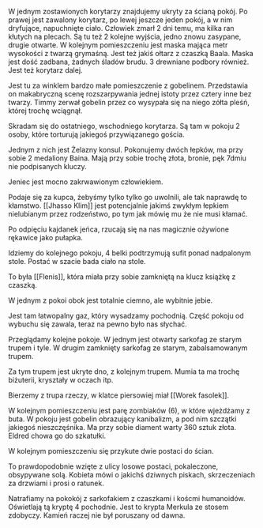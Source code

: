 W jednym zostawionych korytarzy znajdujemy ukryty za ścianą pokój. Po prawej jest zawalony korytarz, po lewej jeszcze jeden pokój, a w nim dryfujące, napuchnięte ciało. Człowiek zmarł 2 dni temu, ma kilka ran kłutych na plecach.
Są tu też 2 kolejne wyjścia, jedno znowu zasypane, drugie otwarte.
W kolejnym pomieszczeniu jest maska mająca metr wysokości z twarzą grymaśną. Jest też jakiś ołtarz z czaszką Baala.
Maska jest dość zadbana, żadnych śladów brudu. 3 drewniane podbory również.
Jest też korytarz dalej.

Jest tu za winklem bardzo małe pomieszczenie z gobelinem. Przedstawia on makabryczną scenę rozszarpywania jednej istoty przez cztery inne bez twarzy.
Timmy zerwał gobelin przez co wysypała się na niego zółta pleśń, której trochę wciągnął.

Skradam się do ostatniego, wschodniego korytarza. Są tam w pokoju 2 osoby, które torturują jakiegoś przywiązanego gościa.

Jednym z nich jest Żelazny konsul. 
Pokonujemy dwóch łepków, ma przy sobie 2 medaliony Baina.
Mają przy sobie trochę złota, bronie, pęk 7dmiu nie podpisanych kluczy.

Jeniec jest mocno zakrwawionym człowiekiem.

Podaje się za kupca, żebyśmy tylko tylko go uwolnili, ale tak naprawdę to kłamstwo. [[Jhasso Klim]] jest potencjalnie jakimś zwykłym łepkiem nielubianym przez rodzeństwo, po tym jak mówię mu że nie musi kłamać.

Po odpięciu kajdanek jeńca, rzucają się na nas magicznie ożywione rękawice jako pułapka.

Idziemy do kolejnego pokoju, 4 belki podtrzymują sufit ponad nadpalonym stole. 
Postać w szacie bada ciało na stole.

To była [[Flenis]], która miała przy sobie zamkniętą na klucz książkę z czaszką.

W jednym z pokoi obok jest totalnie ciemno, ale wybitnie jebie.

Jest tam łatwopalny gaz, który wysadzamy pochodnią. Część pokoju od wybuchu się zawala, teraz na pewno było nas słychać.

Przeglądamy kolejne pokoje. W jednym jest otwarty sarkofag ze starym trupem i tyle. W drugim zamknięty sarkofag ze starym, zabalsamowanym trupem.

Za tym trupem jest ukryte dno, z kolejnym trupem. Mumia ta ma trochę biżuterii, kryształy w oczach itp.

Bierzemy z trupa rzeczy, w klatce piersowiej miał [[Worek fasolek]].

W kolejnym pomieszczeniu jest parę zombiaków (6), w które wjeżdżamy z buta.
W pokoju jest gobelin obrazujący kanibalizm, a pod nim szczątki jakiegoś nieszczęśnika.
Ma przy sobie diament warty 360 sztuk złota.
Eldred chowa go do szkatułki.

W kolejnym pomieszczeniu się przykute dwie postaci do ścian.

To prawdopodobnie wzięte z ulicy losowe postaci, pokaleczone, obsypywane solą. Kobieta mówi o jakichś dziwnych piskach, skrzeczeniach za drzwiami i prosi o ratunek.

Natrafiamy na pokokój z sarkofakiem z czaszkami i koścmi humanoidów. Oświetlają tą kryptę 4 pochodnie. Jest to krypta Merkula ze stosem zdobyczy. Kamień raczej nie był poruszany od dawna. 

